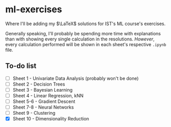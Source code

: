 # ml-exercises

Where I'll be adding my $\LaTeX$ solutions for IST's ML course's exercises.

Generally speaking, I'll probably be spending more time with explanations than
with showing every single calculation in the resolutions.
_However_, every calculation performed will be shown in each sheet's respective `.ipynb` file.

## To-do list

- [ ] Sheet 1 - Univariate Data Analysis (probably won't be done)
- [ ] Sheet 2 - Decision Trees
- [ ] Sheet 3 - Bayesian Learning
- [ ] Sheet 4 - Linear Regression, kNN
- [ ] Sheet 5-6 - Gradient Descent
- [ ] Sheet 7-8 - Neural Networks
- [ ] Sheet 9 - Clustering
- [x] Sheet 10 - Dimensionality Reduction
